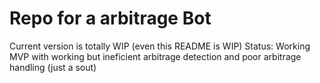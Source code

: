 # Repo for a arbitrage Bot
Current version is totally WIP (even this README is WIP)
Status: Working MVP with working but ineficient arbitrage detection and poor arbitrage handling (just a sout)
